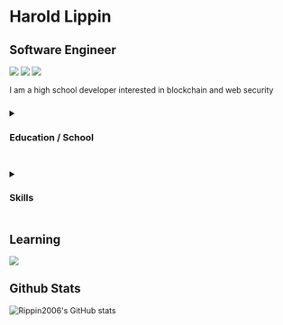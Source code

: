 # Harold Lippin
## Software Engineer

<a href="https://www.hashnode.com/@HaroldRippin"><img src="https://img.shields.io/badge/medium-000000?style=flat-square&logo=midium&logoColor=white"/></a>
<a href="https://www.instagram.com/_haroldrippin"><img src="https://img.shields.io/badge/Instagram-E4405F?style=flat square&logo=Instagram&logoColor=white"/></a>
<a href="https://www.linkedin.com/in/tsd-kts-549033256/"><img src="https://img.shields.io/badge/LinkedIn-0A66C2?style=flat square&logo=LinkedIn  &logoColor=white"/></a>


I am a high school developer interested in blockchain and web security

<h3><details>
  <summary><h4><b> Education / School </b></h4></summary>
  
  Hansei Cyber Security High Schoool (2022/3/2 ~ 2025/2/10)(SSR13nd)
  
</details></h3>

<h3><details>
  <summary><h4><b> Skills </b></h4></summary>

<img src="https://img.shields.io/badge/Python-3776AB?style=flat-square&logo=Python&logoColor=white"/></a>
<img src="https://img.shields.io/badge/HTML5-E34F26?style=flat-square&logo=HTML5&logoColor=white"/></a>
<img src="https://img.shields.io/badge/CSS3-1572B6?style=flat-square&logo=CSS3&logoColor=white"/></a>
<img src="https://img.shields.io/badge/Svelte-FF3E00?style=flat-square&logo=Svelte&logoColor=white"/></a>
<img src="https://img.shields.io/badge/Rust-000000?style=flat-square&logo=Rust&logoColor=white"/>


</details></h3>

## Learning 
<img src="https://img.shields.io/badge/Swift-363636?style=flat-square&logo=Swift&logoColor=white"/>







## Github Stats

![Rippin2006's GitHub stats](https://github-readme-stats.vercel.app/api?username=Rippin2006&show_icons=true&theme=github_dark)



